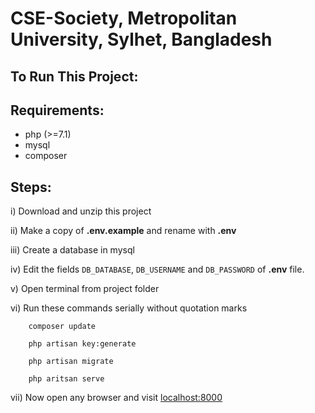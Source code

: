 # CSE-Society, Metropolitan University, Sylhet, Bangladesh

## To Run This Project: ##

Requirements:
-------------

 * php (>=7.1)
 * mysql
 * composer

Steps:
------

 i)  Download and unzip this project

 ii) Make a copy of **.env.example** and rename with **.env**

 iii) Create a database in mysql

 iv) Edit the fields `DB_DATABASE`, `DB_USERNAME` and `DB_PASSWORD` of **.env** file.

 v) Open terminal from project folder

 vi) Run these commands serially without quotation marks

```
    composer update
```

```
    php artisan key:generate
```

```
    php artisan migrate
```

```
    php aritsan serve
```

 vii) Now open any browser and visit [localhost:8000]

[localhost:8000]: http://127.0.0.1:8000
